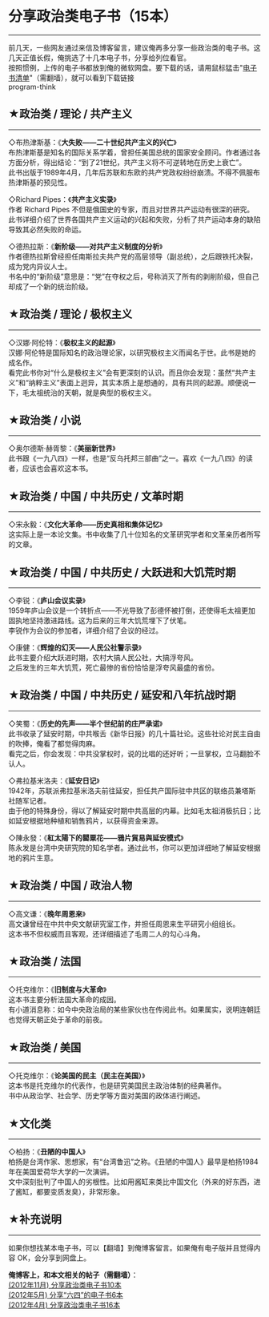 # 分享政治类电子书（15本） 

-----

 前几天，一些网友通过来信及博客留言，建议俺再多分享一些政治类的电子书。这几天正值长假，俺挑选了十几本电子书，分享给列位看官。  
 按照惯例，上传的电子书都放到俺的微软网盘。要下载的话，请用鼠标猛击"[电子书清单](https://github.com/programthink/books)"（需翻墙），就可以看到下载链接  
 program-think  
   
 ## ★政治类 / 理论 / 共产主义
----------------

  
 ◇布热津斯基：《**大失败——二十世纪共产主义的兴亡**》  
 布热津斯基是知名的国际关系学着，曾担任美国总统的国家安全顾问。作者通过各方面分析，得出结论：“到了21世纪，共产主义将不可逆转地在历史上衰亡”。  
 此书出版于1989年4月，几年后苏联和东欧的共产党政权纷纷崩溃。不得不佩服布热津斯基的预见性。   
   
 ◇Richard Pipes：《**共产主义实录**》  
 作者 Richard Pipes 不但是俄国史的专家，而且对世界共产运动有很深的研究。  
 此书详细介绍了世界各国共产主义运动的兴起和失败，分析了共产运动本身的缺陷导致其必然失败的命运。   
   
 ◇德热拉斯：《**新阶级——对共产主义制度的分析**》  
 作者德热拉斯曾经担任南斯拉夫共产党的高层领导（副总统），之后跟铁托决裂，成为党内异议人士。  
 书名中的“新阶级”意思是：“党”在夺权之后，号称消灭了所有的剥削阶级，但自己却成了一个新的统治阶级。  
   
 ## ★政治类 / 理论 / 极权主义
----------------

  
 ◇汉娜·阿伦特：《**极权主义的起源**》  
 汉娜·阿伦特是国际知名的政治理论家，以研究极权主义而闻名于世。此书是她的成名作。  
 看完此书你对“什么是极权主义”会有更深刻的认识。而且你会发现：虽然“共产主义”和“纳粹主义”表面上迥异，其实本质上是想通的，具有共同的起源。顺便说一下，毛太祖统治的天朝，就是典型的极权主义。   
   
 ## ★政治类 / 小说
---------

  
 ◇奥尔德斯·赫胥黎：《**美丽新世界**》  
 此书跟《一九八四》一样，也是“反乌托邦三部曲”之一。喜欢《一九八四》的读者，应该也会喜欢这本书。   
   
 ## ★政治类 / 中国 / 中共历史 / 文革时期
-----------------------

  
 ◇宋永毅：《**文化大革命——历史真相和集体记忆**》  
 这实际上是一本论文集。书中收集了几十位知名的文革研究学者和文革亲历者所写的文章。  
   
 ## ★政治类 / 中国 / 中共历史 / 大跃进和大饥荒时期
----------------------------

  
 ◇李锐：《**庐山会议实录**》  
 1959年庐山会议是一个转折点——不光导致了彭德怀被打倒，还使得毛太祖更加固执地坚持激进路线。这为后来的三年大饥荒埋下了伏笔。  
 李锐作为会议的参加者，详细介绍了会议的经过。   
   
 ◇康健：《**辉煌的幻灭——人民公社警示录**》  
 此书主要介绍大跃进时期，农村大搞人民公社，大搞浮夸风。  
 之后发生的三年大饥荒，死亡最惨的省份恰恰是浮夸风最盛的省份。   
   
 ## ★政治类 / 中国 / 中共历史 / 延安和八年抗战时期
----------------------------

  
 ◇笑蜀：《**历史的先声——半个世纪前的庄严承诺**》  
 此书收录了延安时期，中共喉舌《新华日报》的几十篇社论。这些社论对民主自由的吹捧，俺看了都觉得肉麻。  
 看完之后，你会发现：中共没掌权时，说的比唱的还好听；一旦掌权，立马翻脸不认人。  
   
 ◇弗拉基米洛夫：《**延安日记**》  
 1942年，苏联派弗拉基米洛夫前往延安，担任共产国际驻中共区的联络员兼塔斯社随军记者。  
 由于他的特殊身份，得以了解延安时期中共高层的内幕。比如毛太祖消极抗日；比如延安根据地种植和销售鸦片，以获得资金来源。   
   
 ◇陳永發：《**紅太陽下的罌粟花——鴉片貿易與延安模式**》  
 陈永发是台湾中央研究院的知名学者。通过此书，你可以更加详细地了解延安根据地的鸦片生意。   
   
 ## ★政治类 / 中国 / 政治人物
----------------

  
 ◇高文谦：《**晚年周恩来**》  
 高文谦曾经在中共中央文献研究室工作，并担任周恩来生平研究小组组长。  
 这本书不但权威而且客观，还详细描述了毛周二人的勾心斗角。   
   
 ## ★政治类 / 法国
---------

  
 ◇托克维尔：《**旧制度与大革命**》  
 这本书主要分析法国大革命的成因。  
 有小道消息称：如今中央政治局的某些家伙也在传阅此书。如果属实，说明连朝廷也觉得天朝正处于革命的前夜。   
   
 ## ★政治类 / 美国
---------

  
 ◇托克维尔：《**论美国的民主（民主在美国）**》  
 这本书是托克维尔的代表作，也是研究美国民主政治体制的经典著作。  
 书中从政治学、社会学、历史学等方面对美国的政体进行阐述。  
   
 ## ★文化类
----

  
 ◇柏扬：《**丑陋的中国人**》  
 柏扬是台湾作家、思想家，有“台湾鲁迅”之称。《丑陋的中国人》最早是柏扬1984年在美国爱荷华大学的一次演讲。  
 文中深刻批判了中国人的劣根性。比如用酱缸来类比中国文化（外来的好东西，进了酱缸，都要变质发臭），非常形象。  
   
   
 ## ★补充说明
-----

  
 如果你想找某本电子书，可以【翻墙】到俺博客留言。如果俺有电子版并且觉得内容 OK，会分享到网盘上。  
   
   
 **俺博客上，和本文相关的帖子（需翻墙）**：  
 [(2012年11月) 分享政治类电子书10本](https://program-think.blogspot.com/2012/11/share-polity-books.html)  
 [(2012年5月) 分享“六四”的电子书6本](https://program-think.blogspot.com/2012/05/share-polity-books.html)  
 [(2012年4月) 分享政治类电子书16本](https://program-think.blogspot.com/2012/04/share-polity-books.html) 